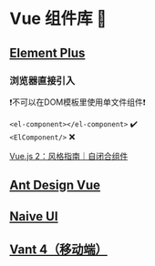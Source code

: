 # Vue 组件库 🌈

## [Element Plus](https://element-plus.org/zh-CN/)

### 浏览器直接引入

❗️不可以在DOM模板里使用单文件组件❗️

`<el-component></el-component>` ✔️  
`<ElComponent/>` ❌

[Vue.js 2：风格指南｜自闭合组件](https://v2.cn.vuejs.org/v2/style-guide/#%E8%87%AA%E9%97%AD%E5%90%88%E7%BB%84%E4%BB%B6%E5%BC%BA%E7%83%88%E6%8E%A8%E8%8D%90)

## [Ant Design Vue](https://antdv.com/docs/vue/introduce-cn)

## [Naive UI](https://www.naiveui.com/zh-CN)

## [Vant 4（移动端）](https://vant-ui.github.io/vant/#/zh-CN)